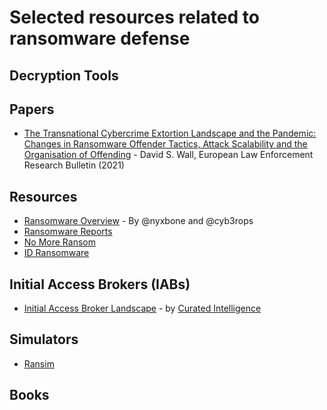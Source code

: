 # Selected resources related to ransomware defense

## Decryption Tools

## Papers
* [The Transnational Cybercrime Extortion Landscape and the Pandemic: Changes in Ransomware Offender Tactics, Attack Scalability and the Organisation of Offending](https://papers.ssrn.com/sol3/papers.cfm?abstract_id=3908159) - David S. Wall, European Law Enforcement Research Bulletin (2021)
## Resources
  - [Ransomware Overview](https://docs.google.com/spreadsheets/d/1TWS238xacAto-fLKh1n5uTsdijWdCEsGIM0Y0Hvmc5g/pubhtml) - By @nyxbone and @cyb3rops
 - [Ransomware Reports](https://github.com/d4rk-d4nph3/Ransomware-Reports)
  - [No More Ransom](https://www.nomoreransom.org)
  - [ID Ransomware](https://id-ransomware.malwarehunterteam.com/)

## Initial Access Brokers (IABs)
- [Initial Access Broker Landscape](https://github.com/curated-intel/Initial-Access-Broker-Landscape) - by [Curated Intelligence](https://www.curatedintel.org/)
## Simulators
- [Ransim](https://id-ransomware.malwarehunterteam.com/)
## Books


